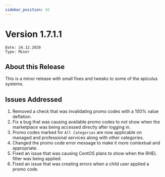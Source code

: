 ```yaml
---
sidebar_position: 42
---
```

# Version 1.7.1.1
```
Date: 24.12.2020
Type: Minor
```

## About this Release

This is a minor release with small fixes and tweaks to some of the apiculus systems.

## Issues Addressed

1. Removed a check that was invalidating promo codes with a 100% value deflation.
2. Fix a bug that was causing available promo codes to not show when the marketplace was being accessed directly after logging in.
3. Promo codes marked for `All Categories` are now applicable on managed and professional services along with other categories.
4. Changed the promo code error message to make it more contextual and appropriate.
5. Fixed an issue that was causing CentOS plans to show when the RHEL filter was being applied.
6. Fixed an issue that was creating errors when a child user applied a promo code.



